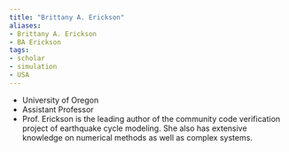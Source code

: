 ```yaml
---
title: "Brittany A. Erickson"
aliases:
- Brittany A. Erickson
- BA Erickson
tags:
- scholar
- simulation
- USA
---
```


- University of Oregon
- Assistant Professor
- Prof. Erickson is the leading author of the community code verification project of earthquake cycle modeling. She also has extensive knowledge on numerical methods as well as complex systems.

